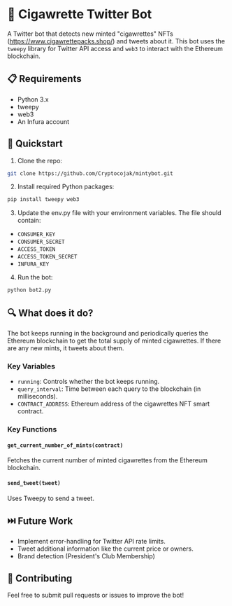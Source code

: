 # 🚬 Cigawrette Twitter Bot

A Twitter bot that detects new minted "cigawrettes" NFTs (https://www.cigawrettepacks.shop/) and tweets about it. This bot uses the `tweepy` library for Twitter API access and `web3` to interact with the Ethereum blockchain.

## 📋 Requirements
- Python 3.x
- tweepy
- web3
- An Infura account

## 🚀 Quickstart

1. Clone the repo:
```bash
git clone https://github.com/Cryptocojak/mintybot.git
```

2. Install required Python packages:
```bash
pip install tweepy web3
```

3. Update the env.py file with your environment variables. The file should contain:
- `CONSUMER_KEY`
- `CONSUMER_SECRET`
- `ACCESS_TOKEN`
- `ACCESS_TOKEN_SECRET`
- `INFURA_KEY`

4. Run the bot:
```bash
python bot2.py
```

## 🔍 What does it do?

The bot keeps running in the background and periodically queries the Ethereum blockchain to get the total supply of minted cigawrettes. If there are any new mints, it tweets about them.

### Key Variables
- `running`: Controls whether the bot keeps running.
- `query_interval`: Time between each query to the blockchain (in milliseconds).
- `CONTRACT_ADDRESS`: Ethereum address of the cigawrettes NFT smart contract.

### Key Functions

#### `get_current_number_of_mints(contract)`
Fetches the current number of minted cigawrettes from the Ethereum blockchain.

#### `send_tweet(tweet)`
Uses Tweepy to send a tweet.

## ⏭️ Future Work
- Implement error-handling for Twitter API rate limits.
- Tweet additional information like the current price or owners.
- Brand detection (President's Club Membership)

## 🤝 Contributing
Feel free to submit pull requests or issues to improve the bot!
